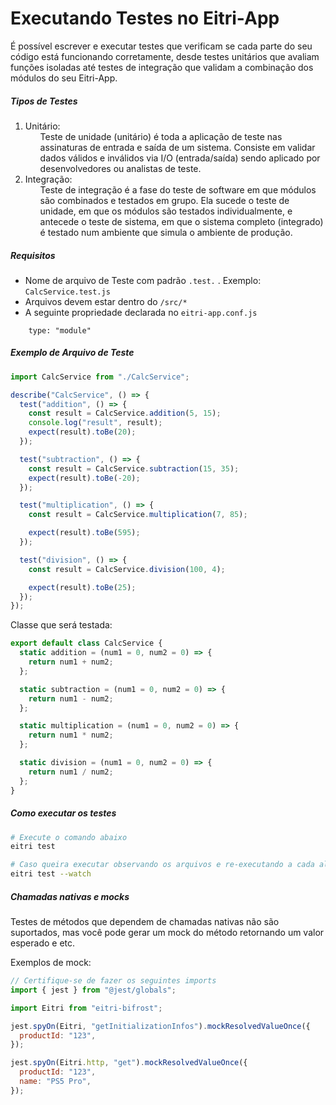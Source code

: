 # Executando Testes no Eitri-App

É possível escrever e executar testes que verificam se cada parte do seu código está funcionando corretamente, desde testes unitários que avaliam funções isoladas até testes de integração que validam a combinação dos módulos do seu Eitri-App.

##### Tipos de Testes

<ol>
    <li>
        Unitário:
        <ol>
            Teste de unidade (unitário) é toda a aplicação de teste nas assinaturas de entrada e saída de um sistema. Consiste em validar dados válidos e inválidos via I/O (entrada/saída) sendo aplicado por desenvolvedores ou analistas de teste.
        </ol>
    </li>
    <li>
        Integração:
        <ol>
                Teste de integração é a fase do teste de software em que módulos são combinados e testados em grupo. Ela sucede o teste de unidade, em que os módulos são testados individualmente, e antecede o teste de sistema, em que o sistema completo (integrado) é testado num ambiente que simula o ambiente de produção.
        </ol>
    </li>
</ol>

##### Requisitos

- Nome de arquivo de Teste com padrão `.test.` . Exemplo: `CalcService.test.js`
- Arquivos devem estar dentro do `/src/*`
- A seguinte propriedade declarada no `eitri-app.conf.js`

```
    type: "module"
```

##### Exemplo de Arquivo de Teste

```js
import CalcService from "./CalcService";

describe("CalcService", () => {
  test("addition", () => {
    const result = CalcService.addition(5, 15);
    console.log("result", result);
    expect(result).toBe(20);
  });

  test("subtraction", () => {
    const result = CalcService.subtraction(15, 35);
    expect(result).toBe(-20);
  });

  test("multiplication", () => {
    const result = CalcService.multiplication(7, 85);

    expect(result).toBe(595);
  });

  test("division", () => {
    const result = CalcService.division(100, 4);

    expect(result).toBe(25);
  });
});
```

Classe que será testada:

```js
export default class CalcService {
  static addition = (num1 = 0, num2 = 0) => {
    return num1 + num2;
  };

  static subtraction = (num1 = 0, num2 = 0) => {
    return num1 - num2;
  };

  static multiplication = (num1 = 0, num2 = 0) => {
    return num1 * num2;
  };

  static division = (num1 = 0, num2 = 0) => {
    return num1 / num2;
  };
}
```

##### Como executar os testes

```bash
# Execute o comando abaixo
eitri test

# Caso queira executar observando os arquivos e re-executando a cada alteração.
eitri test --watch
```

##### Chamadas nativas e mocks

Testes de métodos que dependem de chamadas nativas não são suportados, mas você pode gerar um mock do método retornando um valor esperado e etc.

Exemplos de mock:

```js
// Certifique-se de fazer os seguintes imports
import { jest } from "@jest/globals";

import Eitri from "eitri-bifrost";

jest.spyOn(Eitri, "getInitializationInfos").mockResolvedValueOnce({
  productId: "123",
});

jest.spyOn(Eitri.http, "get").mockResolvedValueOnce({
  productId: "123",
  name: "PS5 Pro",
});
```
